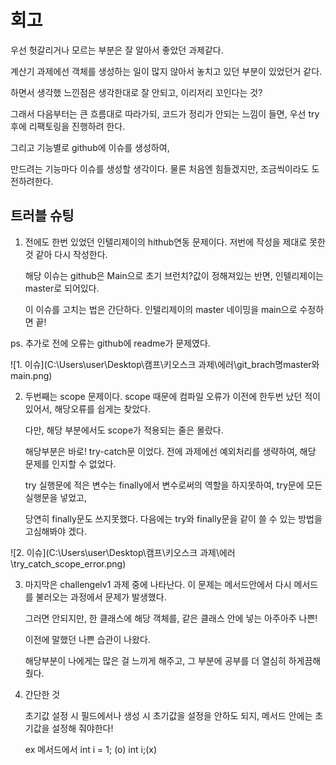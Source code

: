 # 회고

우선 헛갈리거나 모르는 부분은 잘 알아서 좋았던 과제같다.

계산기 과제에선 객체를 생성하는 일이 많지 않아서 놓치고 있던 부분이 있었던거 같다.

하면서 생각했 느낀점은 생각한대로 잘 안되고, 이리저리 꼬인다는 것?

그래서 다음부터는 큰 흐름대로 따라가되, 코드가 정리가 안되는 느낌이 들면, 우선 try 후에 리팩토링을 진행하려 한다.

그리고 기능별로 github에 이슈를 생성하여, 

만드려는 기능마다 이슈를 생성할 생각이다. 물론 처음엔 힘들겠지만, 조금씩이라도 도전하려한다.


## 트러블 슈팅

1. 전에도 한번 있었던 인텔리제이의 hithub연동 문제이다. 저번에 작성을 제대로 못한 것 같아 다시 작성한다.

    해당 이슈는 github은 Main으로 초기 브런치?값이 정해져있는 반면, 인텔리제이는 master로 되어있다.

    이 이슈를 고치는 법은 간단하다. 인텔리제이의 master 네이밍을 main으로 수정하면 끝!

ps. 추가로 전에 오류는 github에 readme가 문제였다.

![1. 이슈](C:\Users\user\Desktop\캠프\키오스크 과제\에러\git_brach명master와main.png)

2. 두번째는 scope 문제이다. scope 때문에 컴파일 오류가 이전에 한두번 났던 적이있어서, 해당오류를 쉽게는 찾았다.

    다만, 해당 부분에서도 scope가 적용되는 줄은 몰랐다.

    해당부분은 바로! try-catch문 이었다. 전에 과제에선 예외처리를 생략하여, 해당 문제를 인지할 수 없었다.

    try 실행문에 적은 변수는 finally에서 변수로써의 역할을 하지못하여, try문에 모든 실행문을 넣었고,

    당연히 finally문도 쓰지못했다. 다음에는 try와 finally문을 같이 쓸 수 있는 방법을 고심해봐야 겠다.

![2. 이슈](C:\Users\user\Desktop\캠프\키오스크 과제\에러\try_catch_scope_error.png)

3. 마지막은 challengelv1 과제 중에 나타난다. 이 문제는 메서드안에서 다시 메서드를 불러오는 과정에서 문제가 발생했다.

   그러면 안되지만, 한 클래스에 해당 객체를, 같은 클래스 안에 넣는 아주아주 나쁜!

   이전에 말했던 나쁜 습관이 나왔다.

   해당부분이 나에게는 많은 걸 느끼게 해주고, 그 부분에 공부를 더 열심히 하게끔해줬다.

4. 간단한 것

   초기값 설정 시 필드에서나 생성 시 초기값을 설정을 안하도 되지, 메서드 안에는 초기값을 설정해 줘야한다!

   ex 메서드에서 int i = 1; (o)  int i;(x) 


